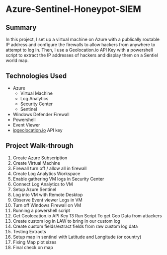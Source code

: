# Azure-Sentinel-Honeypot-SIEM

## Summary
In this project, I set up a virtual machine on Azure with a publically routable IP address and configure the firewalls to allow hackers from anywhere to attempt to log in. Then, I use a Geolocation.io API Key with a powershell script to extract the IP addresses of hackers and display them on a Sentiel world map.

## Technologies Used

- Azure
  - Virtual Machine
  - Log Analytics
  - Security Center
  - Sentinel
- Windows Defender Firewall
- Powershell
- Event Viewer
- [ipgeolocation.io](https://ipgeolocation.io/) API key

## Project Walk-through
 1. Create Azure Subscription
 2. Create Virtual Machine
 3. Firewall turn off / allow all in firewall
 4. Create Log Analytics Workspace
 5. Enable gathering VM logs in Security Center
 6. Connect Log Analytics to VM
 7. Setup Azure Sentinel
 8. Log into VM with Remote Desktop
 9. Observe Event viewer Logs in VM
 10. Turn off Windows Firewall on VM
 11. Running a powershell script
 12. Get Geolocation.io API Key 13 Run Script To get Geo Data from attackers
 13. Create custom log in LAW to bring in our custom log
 14. Create custom fields/extract fields from raw custom log data
 15. Testing Extracts
 16. Setup map in sentinel with Latitude and Longitude (or country)
 17. Fixing Map plot sizes
 18. Final check on map
